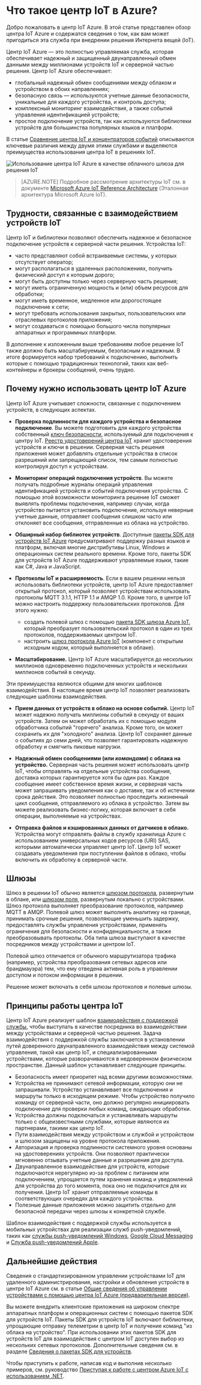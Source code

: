 <properties
 pageTitle="Обзор центра IoT Azure | Microsoft Azure"
 description="Обзор службы центра IoT Azure: центр IoT, подключение устройств, модели обмена данными Интернета вещей, включая обмен данными с использованием службы."
 services="iot-hub"
 documentationCenter=""
 authors="dominicbetts"
 manager="timlt"
 editor=""/>

<tags
 ms.service="iot-hub"
 ms.devlang="na"
 ms.topic="get-started-article"
 ms.tgt_pltfrm="na"
 ms.workload="na"
 ms.date="08/25/2016"
 ms.author="dobett"/>

# Что такое центр IoT в Azure?

Добро пожаловать в центр IoT Azure. В этой статье представлен обзор центра IoT Azure и содержатся сведения о том, как вам может пригодиться эта служба при внедрении решения Интернета вещей (IoT).

Центр IoT Azure — это полностью управляемая служба, которая обеспечивает надежный и защищенный двунаправленный обмен данными между миллионами устройств IoT и серверной частью решения. Центр IoT Azure обеспечивает:

- глобальный надежный обмен сообщениями между облаком и устройством в обоих направлениях;
- безопасную связь — используются учетные данные безопасности, уникальные для каждого устройства, и контроль доступа;
- комплексный мониторинг взаимодействия, а также событий управления идентификацией устройств;
- простое подключение устройств, так как используются библиотеки устройств для большинства популярных языков и платформ.

В статье [Сравнение центра IoT и концентраторов событий][lnk-compare] описываются ключевые различия между двумя этими службами и выделяются преимущества использования центра IoT в решениях IoT.

![Использование центра IoT Azure в качестве облачного шлюза для решения IoT][img-architecture]

> [AZURE.NOTE] Подробное рассмотрение архитектуры IoT см. в документе [Microsoft Azure IoT Reference Architecture][lnk-refarch] \(Эталонная архитектура Microsoft Azure IoT).

## Трудности, связанные с взаимодействием устройств IoT

Центр IoT и библиотеки позволяют обеспечить надежное и безопасное подключение устройств к серверной части решения. Устройства IoT:

- часто представляют собой встраиваемые системы, у которых отсутствует оператор;
- могут располагаться в удаленных расположениях, получить физический доступ к которым дорого;
- могут быть доступны только через серверную часть решения;
- могут иметь ограниченную мощность и (или) объем ресурсов для обработки;
- могут иметь временное, медленное или дорогостоящее подключение к сети;
- могут требовать использования закрытых, пользовательских или отраслевых протоколов приложения;
- могут создаваться с помощью большого числа популярных аппаратных и программных платформ.

В дополнение к изложенным выше требованиям любое решение IoT также должно быть масштабируемым, безопасным и надежным. В итоге формируется набор требований к подключению, выполнить которые с помощью традиционных технологий, таких как веб-контейнеры и брокеры сообщений, очень трудно.

## Почему нужно использовать центр IoT Azure

Центр IoT Azure учитывает сложности, связанные с подключением устройств, в следующих аспектах.

-   **Проверка подлинности для каждого устройства и безопасное подключение**. Вы можете подготовить для каждого устройства собственный [ключ безопасности][lnk-devguide-security], используемый для подключения к центру IoT. [Реестр удостоверений центра IoT][lnk-devguide-identityregistry] хранит удостоверения устройств и ключи в решении. Серверная часть решения приложения может добавлять отдельные устройства в список разрешений или запрещающий список, тем самым полностью контролируя доступ к устройствам.

-   **Мониторинг операций подключения устройств**. Вы можете получать подробные журналы операций управления идентификацией устройств и событий подключения устройства. С помощью этой возможности мониторинга решение IoT сможет выявлять проблемы подключения, например случаи, когда устройство пытается установить подключение, используя неверные учетные данные, отправляет сообщения слишком часто или отклоняет все сообщения, отправленные из облака на устройство.

-   **Обширный набор библиотек устройств**. Доступные [пакеты SDK для устройств IoT Azure][lnk-device-sdks] предусматривают поддержку разных языков и платформ, включая многие дистрибутивы Linux, Windows и операционных систем реального времени. Кроме того, пакеты SDK для устройств IoT Azure поддерживают управляемые языки, такие как C#, Java и JavaScript.

-   **Протоколы IoT и расширяемость**. Если в вашем решении нельзя использовать библиотеки устройств, центр IoT Azure предоставляет открытый протокол, который позволяет устройствам использовать протоколы MQTT 3.1.1, HTTP 1.1 и AMQP 1.0. Кроме того, в центре IoT можно настроить поддержку пользовательских протоколов. Для этого нужно:

    - создать полевой шлюз с помощью [пакета SDK шлюза Azure IoT][lnk-gateway-sdk], который преобразует пользовательский протокол в один из трех протоколов, поддерживаемых центром IoT.
    - настроить [шлюз протокола Azure IoT][protocol-gateway] \(компонент с открытым исходным кодом, который выполняется в облаке).

-   **Масштабирование.** Центр IoT Azure масштабируется до нескольких миллионов одновременно подключенных устройств и нескольких миллионов событий в секунду.

Эти преимущества являются общими для многих шаблонов взаимодействия. В настоящее время центр IoT позволяет реализовать следующие шаблоны взаимодействия.

-   **Прием данных от устройств в облако на основе событий.** Центр IoT может надежно получать миллионы событий в секунду от ваших устройств. Затем он может обработать их с помощью модуля обработчика событий "горячего" анализа. Кроме того, он может сохранить их для "холодного" анализа. Центр IoT сохраняет данные о событиях до семи дней, что позволяет гарантировать надежную обработку и смягчить пиковые нагрузки.

-   **Надежный обмен сообщениями (или *командами*) с облака на устройство.** Серверная часть решения может использовать центр IoT, чтобы отправлять на отдельные устройства сообщения, доставка которых гарантируется хотя бы один раз. Каждое сообщение имеет собственное время жизни, и серверная часть может запрашивать уведомления как о доставке, так и об истечении срока действия. Это позволяет полностью проследить жизненный цикл сообщения, отправляемого из облака в устройство. Затем вы можете реализовать бизнес-логику, которая включает в себя операции, выполняемые на устройствах.

-   **Отправка файлов и кэшированных данных от датчиков в облако.** Устройства могут отправлять файлы в службу хранилища Azure с использованием универсальных кодов ресурсов (URI) SAS, которыми автоматически управляет центр IoT. Центр IoT может создавать уведомления при поступлении файлов в облако, чтобы включить их обработку в серверной части.

## Шлюзы

Шлюз в решении IoT обычно является [шлюзом протокола][lnk-gateway], развернутым в облаке, или [шлюзом поля][lnk-field-gateway], развернутым локально с устройствами. Шлюз протокола выполняет преобразование протоколов, например MQTT в AMQP. Полевой шлюз может выполнять аналитику на границе, принимать срочные решения, позволяющие уменьшить задержку, предоставлять службы управления устройствами, применять ограничения для безопасности и конфиденциальности, а также преобразовывать протоколы. Оба типа шлюза выступают в качестве посредников между устройствами и центром IoT.

Полевой шлюз отличается от обычного маршрутизатора трафика (например, устройства преобразования сетевых адресов или брандмауэра) тем, что ему отведена активная роль в управлении доступом и потоком информации в решении.

Решение может включать в себя шлюзы протоколов и полевые шлюзы.

## Принципы работы центра IoT

Центр IoT Azure реализует шаблон [взаимодействия с поддержкой службы][lnk-service-assisted-pattern], чтобы выступать в качестве посредника во взаимодействии между устройствами и серверной частью решения. Задача взаимодействия с поддержкой службы заключается в установлении путей доверенного двунаправленного взаимодействия между системой управления, такой как центр IoT, и специализированными устройствами, которые разворачиваются в недоверенном физическом пространстве. Данный шаблон устанавливает следующие принципы.

- Безопасность имеет приоритет над всеми другими возможностями.
- Устройства не принимают сетевой информации, которую они не запрашивали. Устройство устанавливает все подключения и маршруты только в исходящем режиме. Чтобы устройство получило команду от серверной части, оно должно регулярно инициировать подключение для проверки любых команд, ожидающих обработки.
- Устройства должны подключаться и устанавливать маршруты только с общеизвестными службами, которые являются их партнерами, такими как центр IoT.
- Пути взаимодействия между устройством и службой и устройством и шлюзом защищены на уровне протокола приложения.
- Авторизация и проверка подлинности системного уровня основаны на удостоверениях устройств. Они позволяют практически мгновенно отзывать учетные данные и разрешения для доступа.
- Двунаправленное взаимодействие для устройств, которые подключаются нерегулярно из-за проблем с питанием или подключением, упрощается путем хранения команд и уведомлений для устройства до того момента, пока оно не подключится для их получения. Центр IoT хранит отправляемые команды в соответствующих очередях для каждого устройства.
- Полезные данные приложения можно защитить отдельно для безопасной передачи через шлюзы к конкретной службе.

Шаблон взаимодействия с поддержкой службы используется в мобильных устройствах для реализации служб push-уведомлений, таких как [службы push-уведомлений Windows][lnk-wns], [Google Cloud Messaging][lnk-google-messaging] и [Служба push-уведомлений Apple][lnk-apple-push].

## Дальнейшие действия

Сведения о стандартизированном управлении устройствами IoT для удаленного администрирования, настройки и обновления устройств в центре IoT Azure см. в статье [Общие сведения об управлении устройствами с помощью центра IoT Azure (предварительная версия)][lnk-device-management].

Вы можете внедрить клиентские приложения на широком спектре аппаратных платформ и операционных систем с помощью пакетов SDK для устройств IoT. Пакеты SDK для устройств IoT включают библиотеки, упрощающие отправку телеметрии в центр IoT и получение команд "из облака на устройство". При использовании этих пакетов SDK для устройств IoT для взаимодействия с центром IoT доступен выбор из нескольких сетевых протоколов. Дополнительные сведения см. в разделе [Сведения о пакетах SDK для устройств][lnk-device-sdks].

Чтобы приступить к работе, написав код и выполнив несколько примеров, см. руководство [Приступая к работе с центром Azure IoT с использованием .NET][lnk-get-started].

[img-architecture]: media/iot-hub-what-is-iot-hub/hubarchitecture.png


[lnk-get-started]: iot-hub-csharp-csharp-getstarted.md
[lnk-connect-device]: https://azure.microsoft.com/develop/iot/
[lnk-d2c]: iot-hub-csharp-csharp-process-d2c.md
[protocol-gateway]: https://github.com/Azure/azure-iot-protocol-gateway/blob/master/README.md
[lnk-service-assisted-pattern]: http://blogs.msdn.com/b/clemensv/archive/2014/02/10/service-assisted-communication-for-connected-devices.aspx "Взаимодействие с поддержкой службы, запись в блоге Клеменса Вастерса (Clemens Vasters)"
[lnk-compare]: iot-hub-compare-event-hubs.md
[lnk-gateway]: iot-hub-protocol-gateway.md
[lnk-field-gateway]: iot-hub-guidance.md#field-gateways
[lnk-devguide-identityregistry]: iot-hub-devguide.md#identityregistry
[lnk-devguide-security]: iot-hub-devguide.md#security
[lnk-wns]: https://msdn.microsoft.com/library/windows/apps/mt187203.aspx
[lnk-google-messaging]: https://developers.google.com/cloud-messaging/
[lnk-apple-push]: https://developer.apple.com/library/ios/documentation/NetworkingInternet/Conceptual/RemoteNotificationsPG/Chapters/ApplePushService.html#//apple_ref/doc/uid/TP40008194-CH100-SW9
[lnk-device-sdks]: https://github.com/Azure/azure-iot-sdks
[lnk-refarch]: http://download.microsoft.com/download/A/4/D/A4DAD253-BC21-41D3-B9D9-87D2AE6F0719/Microsoft_Azure_IoT_Reference_Architecture.pdf
[lnk-gateway-sdk]: https://github.com/Azure/azure-iot-gateway-sdk
[lnk-device-management]: iot-hub-device-management-overview.md

<!---HONumber=AcomDC_0831_2016-->